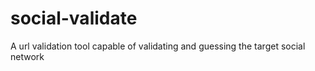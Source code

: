 # social-validate
A url validation tool capable of validating and guessing the target social network
